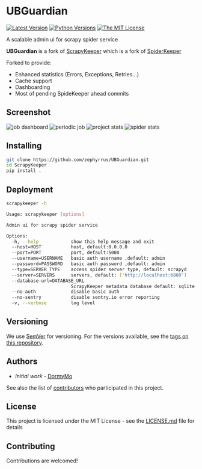 # UBGuardian

[![Latest Version](http://img.shields.io/pypi/v/SpiderKeeper.svg)](https://pypi.python.org/pypi/SpiderKeeper)
[![Python Versions](http://img.shields.io/pypi/pyversions/SpiderKeeper.svg)](https://pypi.python.org/pypi/SpiderKeeper)
[![The MIT License](http://img.shields.io/badge/license-MIT-blue.svg)](https://github.com/DormyMo/SpiderKeeper/blob/master/LICENSE)
   
A scalable admin ui for scrapy spider service 

**UBGuardian** is a fork of [ScrapyKeeper](https://github.com/fliot/ScrapyKeeper) which is a fork of [SpiderKeeper](https://github.com/DormyMo/SpiderKeeper)

Forked to provide:
  - Enhanced statistics (Errors, Exceptions, Retries...)
  - Cache support
  - Dashboarding
  - Most of pending SpideKeeper ahead commits

## Screenshot
![job dashboard](https://raw.githubusercontent.com/zephyrrus/UBGuardian/master/screenshot/screenshot_1.png)
![periodic job](https://raw.githubusercontent.com/zephyrrus/UBGuardian/master/screenshot/screenshot_2.1.png)
![project stats](https://raw.githubusercontent.com/zephyrrus/UBGuardian/master/screenshot/screenshot_3.png)
![spider stats](https://raw.githubusercontent.com/zephyrrus/UBGuardian/master/screenshot/screenshot_4.png)

## Installing
```sh
git clone https://github.com/zephyrrus/UBGuardian.git
cd ScrapyKeeper
pip install .
```

## Deployment
```sh
scrapykeeper -h

Usage: scrapykeeper [options]

Admin ui for scrapy spider service

Options:
  -h, --help            show this help message and exit
  --host=HOST           host, default:0.0.0.0
  --port=PORT           port, default:5000
  --username=USERNAME   basic auth username ,default: admin
  --password=PASSWORD   basic auth password ,default: admin
  --type=SERVER_TYPE    access spider server type, default: scrapyd
  --server=SERVERS      servers, default: ['http://localhost:6800']
  --database-url=DATABASE_URL
                        ScrapyKeeper metadata database default: sqlite://./ScrapyKeeper.db
  --no-auth             disable basic auth
  --no-sentry           disable sentry.io error reporting
  -v, --verbose         log level
```

## Versioning

We use [SemVer](http://semver.org/) for versioning. For the versions available, see the [tags on this repository](https://github.com/zephyrrus/UBGuardian/tags). 

## Authors

- *Initial work* - [DormyMo](https://github.com/DormyMo)

See also the list of [contributors](https://github.com/DormyMo/SpiderKeeper/contributors) who participated in this project.

## License

This project is licensed under the MIT License - see the [LICENSE.md](LICENSE.md) file for details

## Contributing

Contributions are welcomed!
